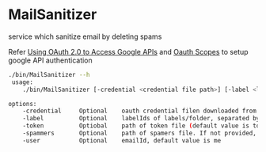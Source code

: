 # MailSanitizer
service which sanitize email by deleting spams

Refer [Using OAuth 2.0 to Access Google APIs](https://developers.google.com/identity/protocols/oauth2) and [Oauth Scopes](https://developers.google.com/gmail/api/reference/rest/v1/users.messages/delete) to setup google API authentication

```bash
./bin/MailSanitizer --h
 usage:
	./bin/MailSanitizer [-credential <credential file path>] [-label <label>] [-spammers <spammers file path>]

options:
	-credential     Optional 	oauth credential filen downloaded from google console(default value is credentials.json)
	-label		    Optional 	labelIds of labels/folder, separated by ","
	-token 			Optiobal	path of token file (default value is token.json)
	-spammers		Optional    path of spamers file. If not provided, all mails will be deleted into label
	-user			Optional 	emailId, default value is me
```
